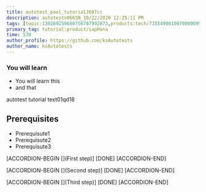 ```yaml
---
title: autotest_pool_tutorialJ607cc
description: autotestn066SN_10/22/2020 12:25:11 PM
tags: [topic:139269250608756787992873,products:tech/73554900100700000996,tutorial:experience/advanced]
primary_tag: tutorial:product/sapHana
time: 530
author_profile: https://github.com/ksAutotests
author_name: ksAutotests
---
```

### You will learn
- You will learn this
- and that

autotest tutorial text01qd18

## Prerequisites
- Prerequisute1
- Prerequisute2
- Prerequisute3

[ACCORDION-BEGIN [](First step)]
[DONE]
[ACCORDION-END]

[ACCORDION-BEGIN [](Second step)]
[DONE]
[ACCORDION-END]

[ACCORDION-BEGIN [](Third step)]
[DONE]
[ACCORDION-END]

